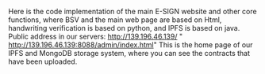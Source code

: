 Here is the code implementation of the main E-SIGN website and other core functions, where BSV and the main web page are based on Html, handwriting verification is based on python, and IPFS is based on java. Public address in our servers: http://139.196.46.139/
" http://139.196.46.139:8088/admin/index.html" This is the home page of our IPFS and MongoDB storage system, where you can see the contracts that have been uploaded.
